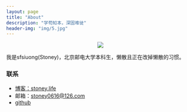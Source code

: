 ```yaml
---
layout: page
title: "About"
description: "学苟知本，深固难徙"
header-img: "img/5.jpg"
---
```



<center>
    <p><img src="http://7xlfkx.com1.z0.glb.clouddn.com/white2.jpg" align="center"></p>
</center>

我是sfsiuong(Stoney)，北京邮电大学本科生，懒散且正在改掉懒散的习惯。







### 联系

- [博客：stoney.life](http://sfsiuong.github.io/)    
- 邮箱：stoney0616@126.com     
- [github](https://github.com/sfsiuong)


<!-- <center>
    <p><img src="http://dreamofbook.qiniudn.com/hacker.png" align="center"></p>
</center> -->
